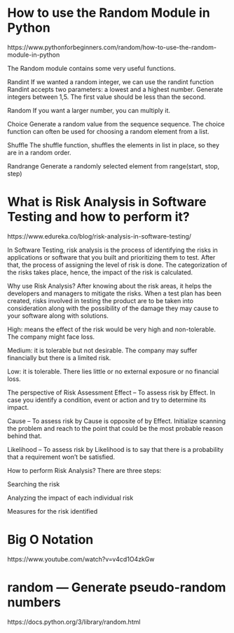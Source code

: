<h1>How to use the Random Module in Python</h1>
https://www.pythonforbeginners.com/random/how-to-use-the-random-module-in-python

The Random module contains some very useful functions.

Randint
If we wanted a random integer, we can use the randint function Randint accepts two parameters: a lowest and a highest number. Generate integers between 1,5. The first value should be less than the second.

Random
If you want a larger number, you can multiply it.

Choice
Generate a random value from the sequence sequence.
The choice function can often be used for choosing a random element from a list.

Shuffle
The shuffle function, shuffles the elements in list in place, so they are in a random order.

Randrange
Generate a randomly selected element from range(start, stop, step)



<h1>What is Risk Analysis in Software Testing and how to perform it?</h1>
https://www.edureka.co/blog/risk-analysis-in-software-testing/

In Software Testing, risk analysis is the process of identifying the risks in applications or software that you built and prioritizing them to test. After that, the process of assigning the level of risk is done. The categorization of the risks takes place, hence, the impact of the risk is calculated.

Why use Risk Analysis?
After knowing about the risk areas, it helps the developers and managers to mitigate the risks. When a test plan has been created, risks involved in testing the product are to be taken into consideration along with the possibility of the damage they may cause to your software along with solutions.

High: means the effect of the risk would be very high and non-tolerable. The company might face loss.

Medium: it is tolerable but not desirable. The company may suffer financially but there is a limited risk.

Low: it is tolerable. There lies little or no external exposure or no financial loss.

The perspective of Risk Assessment
Effect – To assess risk by Effect. In case you identify a condition, event or action and try to determine its impact.

Cause – To assess risk by Cause is opposite of by Effect. Initialize scanning the problem and reach to the point that could be the most probable reason behind that.

Likelihood – To assess risk by Likelihood is to say that there is a probability that a requirement won’t be satisfied.

How to perform Risk Analysis?
There are three steps:

Searching the risk

Analyzing the impact of each individual risk

Measures for the risk identified


<h1>Big O Notation</h1>
https://www.youtube.com/watch?v=v4cd1O4zkGw


<h1>random — Generate pseudo-random numbers</h1>
https://docs.python.org/3/library/random.html

